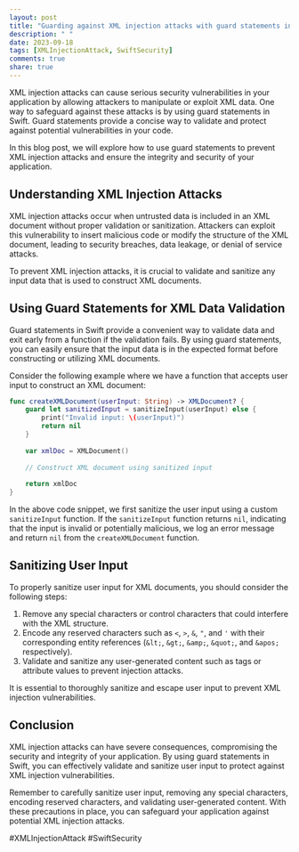 ```yaml
---
layout: post
title: "Guarding against XML injection attacks with guard statements in Swift"
description: " "
date: 2023-09-18
tags: [XMLInjectionAttack, SwiftSecurity]
comments: true
share: true
---
```


XML injection attacks can cause serious security vulnerabilities in your application by allowing attackers to manipulate or exploit XML data. One way to safeguard against these attacks is by using guard statements in Swift. Guard statements provide a concise way to validate and protect against potential vulnerabilities in your code.

In this blog post, we will explore how to use guard statements to prevent XML injection attacks and ensure the integrity and security of your application.

## Understanding XML Injection Attacks

XML injection attacks occur when untrusted data is included in an XML document without proper validation or sanitization. Attackers can exploit this vulnerability to insert malicious code or modify the structure of the XML document, leading to security breaches, data leakage, or denial of service attacks.

To prevent XML injection attacks, it is crucial to validate and sanitize any input data that is used to construct XML documents.

## Using Guard Statements for XML Data Validation

Guard statements in Swift provide a convenient way to validate data and exit early from a function if the validation fails. By using guard statements, you can easily ensure that the input data is in the expected format before constructing or utilizing XML documents.

Consider the following example where we have a function that accepts user input to construct an XML document:

```swift
func createXMLDocument(userInput: String) -> XMLDocument? {
    guard let sanitizedInput = sanitizeInput(userInput) else {
        print("Invalid input: \(userInput)")
        return nil
    }
    
    var xmlDoc = XMLDocument()
    
    // Construct XML document using sanitized input
    
    return xmlDoc
}
```

In the above code snippet, we first sanitize the user input using a custom `sanitizeInput` function. If the `sanitizeInput` function returns `nil`, indicating that the input is invalid or potentially malicious, we log an error message and return `nil` from the `createXMLDocument` function.

## Sanitizing User Input

To properly sanitize user input for XML documents, you should consider the following steps:

1. Remove any special characters or control characters that could interfere with the XML structure.
2. Encode any reserved characters such as `<`, `>`, `&`, `"`, and `'` with their corresponding entity references (`&lt;`, `&gt;`, `&amp;`, `&quot;`, and `&apos;` respectively).
3. Validate and sanitize any user-generated content such as tags or attribute values to prevent injection attacks.

It is essential to thoroughly sanitize and escape user input to prevent XML injection vulnerabilities.

## Conclusion

XML injection attacks can have severe consequences, compromising the security and integrity of your application. By using guard statements in Swift, you can effectively validate and sanitize user input to protect against XML injection vulnerabilities.

Remember to carefully sanitize user input, removing any special characters, encoding reserved characters, and validating user-generated content. With these precautions in place, you can safeguard your application against potential XML injection attacks.

#XMLInjectionAttack #SwiftSecurity